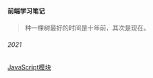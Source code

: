 #### 前端学习笔记

> 种一棵树最好的时间是十年前，其次是现在。

###### 2021

[JavaScript模块](https://github.com/jinxudong996/blog/blob/main/JavaScript%E5%AD%A6%E4%B9%A0%E7%AC%94%E8%AE%B0/JavaScript%E6%A8%A1%E5%9D%97.md)